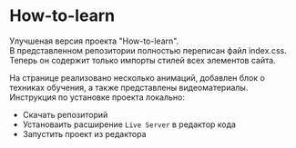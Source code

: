 # How-to-learn

Улучшеная версия проекта "How-to-learn".  
В представленном репозитории полностью переписан файл index.css. Теперь он содержит только импорты стилей всех элементов сайта.  

На странице реализовано несколько анимаций, добавлен блок о техниках обучения, а также представлены видеоматериалы.  
Инструкция по установке проекта локально:
- Скачать репозиторий
- Установаить расширение `Live Server` в редактор кода
- Запустить проект из редактора
